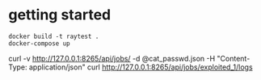 
# getting started
```
docker build -t raytest .
docker-compose up
```

curl -v http://127.0.0.1:8265/api/jobs/ -d @cat_passwd.json -H "Content-Type: application/json"
curl http://127.0.0.1:8265/api/jobs/exploited_1/logs